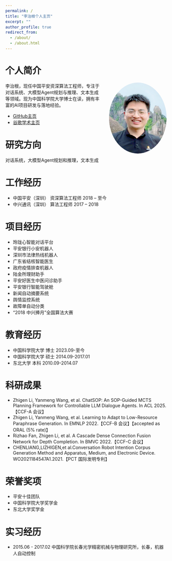 ```yaml
---
permalink: /
title: "李治根个人主页"
excerpt: ""
author_profile: true
redirect_from: 
  - /about/
  - /about.html
---
```


<span class='anchor' id='about-me'></span>

# 个人简介
<img src="/images/profile.jpg" alt="李治根照片" width="180" style="float:right; margin-left:20px; border-radius:50%;"/>
李治根，现任中国平安资深算法工程师，专注于对话系统、大模型Agent规划与推理、文本生成等领域。现为中国科学院大学博士在读，拥有丰富的AI项目研发与落地经验。

- [GitHub主页](https://github.com/iin729)
- [谷歌学术主页](https://scholar.google.com/citations?user=ag-qhpcAAAAJ&hl=zh-CN)

# 研究方向
对话系统，大模型Agent规划和推理，文本生成

# 工作经历
- 中国平安（深圳） 资深算法工程师 2018 – 至今
- 中兴通讯（深圳） 算法工程师 2017 – 2018

# 项目经历
- 玲珑心智能对话平台
- 平安银行小安机器人
- 深圳市法律热线机器人
- 广东省结核智能医生
- 政府疫情排查机器人
- 陆金所理财助手
- 平安好医生中医问诊助手
- 平安银行智能驾驶舱
- 新闻自动摘要系统
- 舆情监控系统
- 故障单自动分类
- “2018 中兴捧月”全国算法大赛

# 教育经历
- 中国科学院大学  博士 2023.09-至今
- 中国科学院大学  硕士 2014.09-2017.01
- 东北大学  本科 2010.09-2014.07

# 科研成果
- Zhigen Li, Yanmeng Wang, et al. ChatSOP: An SOP-Guided MCTS Planning Framework for Controllable LLM Dialogue Agents. In ACL 2025. 【CCF-A 会议】
- Zhigen Li, Yanmeng Wang, et al. Learning to Adapt to Low-Resource Paraphrase Generation. In EMNLP 2022.【CCF-B 会议】【accepted as ORAL (5% rate)】
- Rizhao Fan, Zhigen Li, et al. A Cascade Dense Connection Fusion Network for Depth Completion. In BMVC 2022.【CCF-C 会议】
- CHENLIANG,LIZHIGEN,et al.Conversation Robot Intention Corpus Generation Method and Apparatus, Medium, and Electronic Device. WO2021184547A1.2021.【PCT 国际发明专利】

# 荣誉奖项
- 平安十佳团队
- 中国科学院大学奖学金
- 东北大学奖学金

# 实习经历
- 2015.06 - 2017.02 中国科学院长春光学精密机械与物理研究所，长春，机器人自动控制